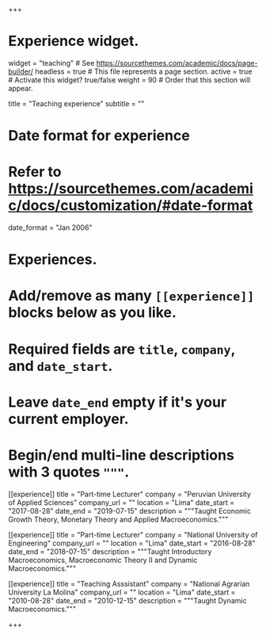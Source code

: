 +++
# Experience widget.
widget = "teaching"  # See https://sourcethemes.com/academic/docs/page-builder/
headless = true  # This file represents a page section.
active = true  # Activate this widget? true/false
weight = 90  # Order that this section will appear.

title = "Teaching experience"
subtitle = ""

# Date format for experience
#   Refer to https://sourcethemes.com/academic/docs/customization/#date-format
date_format = "Jan 2006"

# Experiences.
#   Add/remove as many `[[experience]]` blocks below as you like.
#   Required fields are `title`, `company`, and `date_start`.
#   Leave `date_end` empty if it's your current employer.
#   Begin/end multi-line descriptions with 3 quotes `"""`.

[[experience]]
  title = "Part-time Lecturer"
  company = "Peruvian University of Applied Sciences"
  company_url = ""
  location = "Lima"
  date_start = "2017-08-28"
  date_end = "2019-07-15"
  description = """Taught Economic Growth Theory, Monetary Theory and Applied Macroeconomics."""

[[experience]]
  title = "Part-time Lecturer"
  company = "National University of Engineering"
  company_url = ""
  location = "Lima"
  date_start = "2016-08-28"
  date_end = "2018-07-15"
  description = """Taught Introductory Macroeconomics, Macroeconomic Theory II and Dynamic Macroeconomics."""
  
[[experience]]
  title = "Teaching Asssistant"
  company = "National Agrarian University La Molina"
  company_url = ""
  location = "Lima"
  date_start = "2010-08-28"
  date_end = "2010-12-15"
  description = """Taught Dynamic Macroeconomics."""
  
  +++
